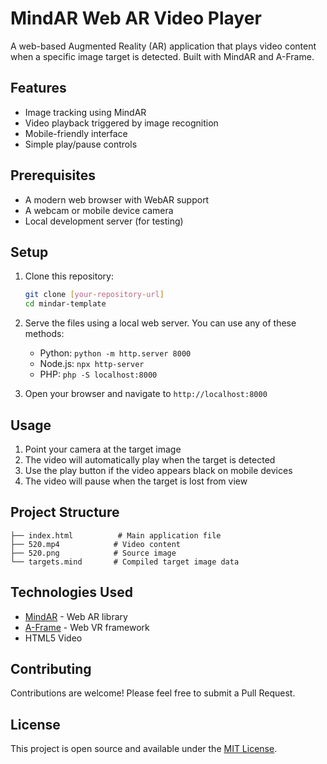# MindAR Web AR Video Player

A web-based Augmented Reality (AR) application that plays video content when a specific image target is detected. Built with MindAR and A-Frame.

## Features

- Image tracking using MindAR
- Video playback triggered by image recognition
- Mobile-friendly interface
- Simple play/pause controls

## Prerequisites

- A modern web browser with WebAR support
- A webcam or mobile device camera
- Local development server (for testing)

## Setup

1. Clone this repository:
   ```bash
   git clone [your-repository-url]
   cd mindar-template
   ```

2. Serve the files using a local web server. You can use any of these methods:
   - Python: `python -m http.server 8000`
   - Node.js: `npx http-server`
   - PHP: `php -S localhost:8000`

3. Open your browser and navigate to `http://localhost:8000`

## Usage

1. Point your camera at the target image
2. The video will automatically play when the target is detected
3. Use the play button if the video appears black on mobile devices
4. The video will pause when the target is lost from view

## Project Structure

```
├── index.html          # Main application file
├── 520.mp4            # Video content
├── 520.png            # Source image
└── targets.mind       # Compiled target image data
```

## Technologies Used

- [MindAR](https://github.com/hiukim/mind-ar-js) - Web AR library
- [A-Frame](https://aframe.io/) - Web VR framework
- HTML5 Video

## Contributing

Contributions are welcome! Please feel free to submit a Pull Request.

## License

This project is open source and available under the [MIT License](LICENSE).